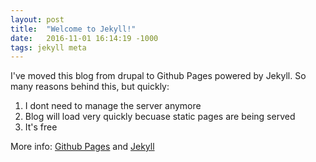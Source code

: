 ```yaml
---
layout: post
title:  "Welcome to Jekyll!"
date:   2016-11-01 16:14:19 -1000
tags: jekyll meta
---
```

I've moved this blog from drupal to Github Pages powered by Jekyll. So many reasons behind this, but quickly:

1. I dont need to manage the server anymore
2. Blog will load very quickly becuase static pages are being served
3. It's free

More info: [Github Pages](https://pages.github.com/) and [Jekyll](https://jekyllrb.com/)

